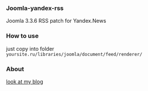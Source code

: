 ### Joomla-yandex-rss
Joomla 3.3.6 RSS рatch for Yandex.News

### How to use 
just copy into folder `yoursite.ru/libraries/joomla/document/feed/renderer/`

### About
[look at my blog](https://inoyakaigor.ru/blog/78)
